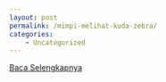 ```yaml
---
layout: post
permalink: /mimpi-melihat-kuda-zebra/
categories:
    - Uncategorized
---
```


[Baca Selengkapnya](/10)